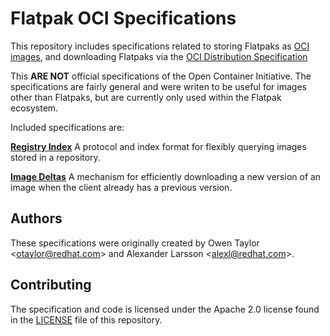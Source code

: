 # Flatpak OCI Specifications

This repository includes specifications related to storing Flatpaks as
[OCI images](https://github.com/opencontainers/distribution-spec/), and
downloading Flatpaks via the
[OCI Distribution Specification](https://github.com/opencontainers/distribution-spec/)

This **ARE NOT** official specifications of the Open Container Initiative.
The specifications are fairly general and were writen to be useful for images other than Flatpaks,
but are currently only used within the Flatpak ecosystem.

Included specifications are:

**[Registry Index](registry-index)**
A protocol and index format for flexibly querying images stored in a repository.

**[Image Deltas](image-deltas)**
A mechanism for efficiently downloading a new version of an image
when the client already has a previous version.

## Authors

These specifications were originally created by
Owen Taylor <<otaylor@redhat.com>> and Alexander Larsson <<alexl@redhat.com>>.

## Contributing

The specification and code is licensed under the Apache 2.0 license found
in the [LICENSE](LICENSE) file of this repository.
